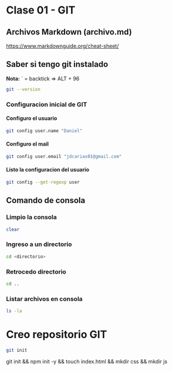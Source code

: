 # Clase 01 - GIT

## Archivos Markdown (archivo.md)

https://www.markdownguide.org/cheat-sheet/

## Saber si tengo git instalado

**Nota:** ` = backtick => ALT + 96

```sh
git --version
```

### Configuracion inicial de GIT

#### Configuro el usuario

```sh
git config user.name "Daniel"
```
#### Configuro el mail

```sh
git config user.email "jdcarias01@gmail.com"
```

#### Listo la configuracion del usuario

```sh
git config --get-regexp user
```

## Comando de consola

### Limpio la consola

```sh
clear
```

### Ingreso a un directorio

```sh
cd <directorio>
```

### Retrocedo directorio

```sh
cd ..
```

### Listar archivos en consola

```sh
ls -la
```

# Creo repositorio GIT

```sh
git init
```

git init && npm init -y && touch index.html && mkdir css && mkdir js